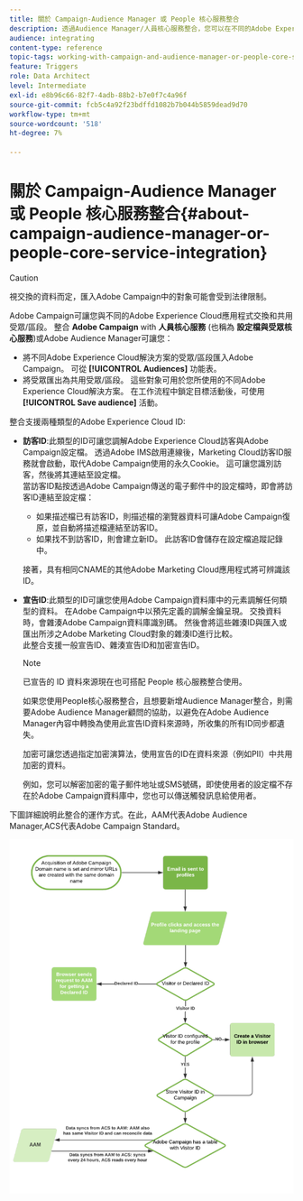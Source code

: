 ```yaml
---
title: 關於 Campaign-Audience Manager 或 People 核心服務整合
description: 透過Audience Manager/人員核心服務整合，您可以在不同的Adobe Experience Cloud解決方案中共用受眾或區段。
audience: integrating
content-type: reference
topic-tags: working-with-campaign-and-audience-manager-or-people-core-service
feature: Triggers
role: Data Architect
level: Intermediate
exl-id: e8b96c66-82f7-4adb-88b2-b7e0f7c4a96f
source-git-commit: fcb5c4a92f23bdffd1082b7b044b5859dead9d70
workflow-type: tm+mt
source-wordcount: '518'
ht-degree: 7%

---
```


# 關於 Campaign-Audience Manager 或 People 核心服務整合{#about-campaign-audience-manager-or-people-core-service-integration}

>[!CAUTION]
>
>視交換的資料而定，匯入Adobe Campaign中的對象可能會受到法律限制。

Adobe Campaign可讓您與不同的Adobe Experience Cloud應用程式交換和共用受眾/區段。 整合 **Adobe Campaign** with **人員核心服務** (也稱為 **設定檔與受眾核心服務**)或Adobe Audience Manager可讓您：

* 將不同Adobe Experience Cloud解決方案的受眾/區段匯入Adobe Campaign。 可從 **[!UICONTROL Audiences]** 功能表。
* 將受眾匯出為共用受眾/區段。 這些對象可用於您所使用的不同Adobe Experience Cloud解決方案。 在工作流程中鎖定目標活動後，可使用 **[!UICONTROL Save audience]** 活動。

整合支援兩種類型的Adobe Experience Cloud ID:

* **訪客ID**:此類型的ID可讓您調解Adobe Experience Cloud訪客與Adobe Campaign設定檔。 透過Adobe IMS啟用連線後，Marketing Cloud訪客ID服務就會啟動，取代Adobe Campaign使用的永久Cookie。 這可讓您識別訪客，然後將其連結至設定檔。
   <br>當訪客ID點按透過Adobe Campaign傳送的電子郵件中的設定檔時，即會將訪客ID連結至設定檔：
   * 如果描述檔已有訪客ID，則描述檔的瀏覽器資料可讓Adobe Campaign復原，並自動將描述檔連結至訪客ID。
   * 如果找不到訪客ID，則會建立新ID。 此訪客ID會儲存在設定檔追蹤記錄中。

   接著，具有相同CNAME的其他Adobe Marketing Cloud應用程式將可辨識該ID。

* **宣告ID**:此類型的ID可讓您使用Adobe Campaign資料庫中的元素調解任何類型的資料。 在Adobe Campaign中以預先定義的調解金鑰呈現。 交換資料時，會雜湊Adobe Campaign資料庫識別碼。 然後會將這些雜湊ID與匯入或匯出所涉之Adobe Marketing Cloud對象的雜湊ID進行比較。
   <br>此整合支援一般宣告ID、雜湊宣告ID和加密宣告ID。

   >[!NOTE]
   >
   >已宣告的 ID 資料來源現在也可搭配 People 核心服務整合使用。
   >
   >如果您使用People核心服務整合，且想要新增Audience Manager整合，則需要Adobe Audience Manager顧問的協助，以避免在Adobe Audience Manager內容中轉換為使用此宣告ID資料來源時，所收集的所有ID同步都遺失。


   加密可讓您透過指定加密演算法，使用宣告的ID在資料來源（例如PII）中共用加密的資料。

   例如，您可以解密加密的電子郵件地址或SMS號碼，即使使用者的設定檔不存在於Adobe Campaign資料庫中，您也可以傳送觸發訊息給使用者。

下圖詳細說明此整合的運作方式。在此，AAM代表Adobe Audience Manager,ACS代表Adobe Campaign Standard。

![](assets/aam_diagram.png)
